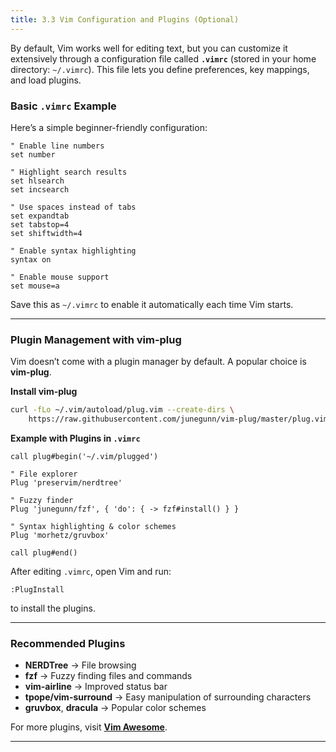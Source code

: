 ```yaml
---
title: 3.3 Vim Configuration and Plugins (Optional)
---
```


By default, Vim works well for editing text, but you can customize it extensively through a configuration file called **`.vimrc`** (stored in your home directory: `~/.vimrc`). This file lets you define preferences, key mappings, and load plugins.

### Basic `.vimrc` Example

Here’s a simple beginner-friendly configuration:

```vim
" Enable line numbers
set number

" Highlight search results
set hlsearch
set incsearch

" Use spaces instead of tabs
set expandtab
set tabstop=4
set shiftwidth=4

" Enable syntax highlighting
syntax on

" Enable mouse support
set mouse=a
```

Save this as `~/.vimrc` to enable it automatically each time Vim starts.

---

### Plugin Management with vim-plug

Vim doesn’t come with a plugin manager by default. A popular choice is **vim-plug**.

**Install vim-plug**

```bash
curl -fLo ~/.vim/autoload/plug.vim --create-dirs \
    https://raw.githubusercontent.com/junegunn/vim-plug/master/plug.vim
```

**Example with Plugins in `.vimrc`**

```vim
call plug#begin('~/.vim/plugged')

" File explorer
Plug 'preservim/nerdtree'

" Fuzzy finder
Plug 'junegunn/fzf', { 'do': { -> fzf#install() } }

" Syntax highlighting & color schemes
Plug 'morhetz/gruvbox'

call plug#end()
```

After editing `.vimrc`, open Vim and run:

```
:PlugInstall
```

to install the plugins.

---

### Recommended Plugins

* **NERDTree** → File browsing
* **fzf** → Fuzzy finding files and commands
* **vim-airline** → Improved status bar
* **tpope/vim-surround** → Easy manipulation of surrounding characters
* **gruvbox**, **dracula** → Popular color schemes

For more plugins, visit **[Vim Awesome](https://vimawesome.com)**.

---